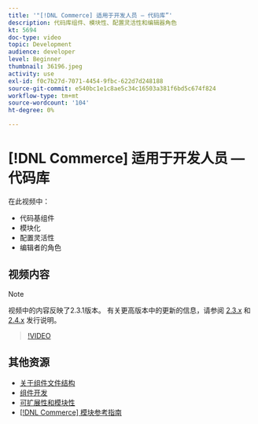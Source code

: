 ```yaml
---
title: '"[!DNL Commerce] 适用于开发人员 — 代码库”'
description: 代码库组件、模块性、配置灵活性和编辑器角色
kt: 5694
doc-type: video
topic: Development
audience: developer
level: Beginner
thumbnail: 36196.jpeg
activity: use
exl-id: f0c7b27d-7071-4454-9fbc-622d7d248188
source-git-commit: e540bc1e1c8ae5c34c16503a381f6bd5c674f824
workflow-type: tm+mt
source-wordcount: '104'
ht-degree: 0%

---
```


# [!DNL Commerce] 适用于开发人员 — 代码库

在此视频中：

- 代码基组件
- 模块化
- 配置灵活性
- 编辑者的角色

## 视频内容

>[!NOTE]
>
>视频中的内容反映了2.3.1版本。 有关更高版本中的更新的信息，请参阅 [ 2.3.x](https://devdocs.magento.com/guides/v2.3/release-notes/bk-release-notes.html) 和 [2.4.x](https://devdocs.magento.com/guides/v2.4/release-notes/bk-release-notes.html) 发行说明。

>[!VIDEO](https://video.tv.adobe.com/v/36196?quality=12&learn=on)

## 其他资源

- [关于组件文件结构](https://devdocs.magento.com/guides/v2.4/extension-dev-guide/prepare/prepare_file-str.html)
- [组件开发](https://devdocs.magento.com/guides/v2.4/extension-dev-guide/module-development.html)
- [可扩展性和模块性](https://devdocs.magento.com/guides/v2.4/architecture/extensibility.html)
- [[!DNL Commerce] 模块参考指南](https://devdocs.magento.com/guides/v2.4/mrg/intro.html)
